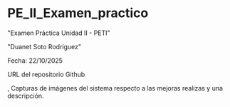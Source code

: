 # PE_II_Examen_practico

"Examen Práctica Unidad II - PETI"

"Duanet Soto Rodríguez"

Fecha: 22/10/2025


URL del repositorio Github


, Capturas de imágenes del sistema respecto a las mejoras realizas
y una descripción.
